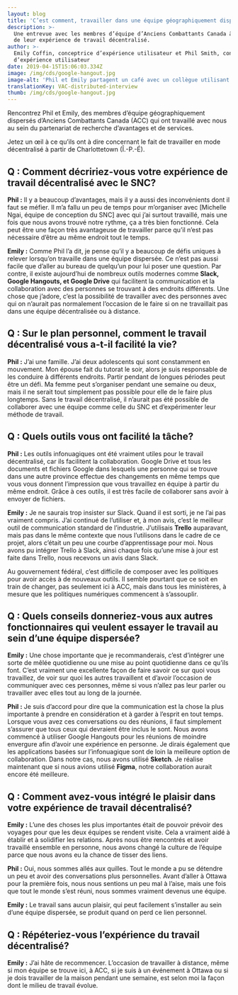```yaml
---
layout: blog
title: 'C’est comment, travailler dans une équipe géographiquement dispersée?'
description: >-
  Une entrevue avec les membres d’équipe d’Anciens Combattants Canada à propos
  de leur expérience de travail décentralisé.
author: >-
  Emily Coffin, conceptrice d’expérience utilisateur et Phil Smith, concepteur
  d’expérience utilisateur
date: 2019-04-15T15:06:03.334Z
image: /img/cds/google-hangout.jpg
image-alt: 'Phil et Emily partagent un café avec un collègue utilisant Google Hangout. '
translationKey: VAC-distributed-interview
thumb: /img/cds/google-hangout.jpg
---
```

Rencontrez Phil et Emily, des membres d’équipe géographiquement dispersés d’Anciens Combattants Canada (ACC) qui ont travaillé avec nous au sein du partenariat de recherche d’avantages et de services.

Jetez un œil à ce qu’ils ont à dire concernant le fait de travailler en mode décentralisé à partir de Charlottetown (Î.-P.-É). 

## Q : Comment décririez-vous votre expérience de travail décentralisé avec le SNC?

**Phil :** Il y a beaucoup d’avantages, mais il y a aussi des inconvénients dont il faut se méfier. Il m’a fallu un peu de temps pour m’organiser avec [Michelle Ngai, équipe de conception du SNC] avec qui j’ai surtout travaillé, mais une fois que nous avons trouvé notre rythme, ça a très bien fonctionné. Cela peut être une façon très avantageuse de travailler parce qu’il n’est pas nécessaire d’être au même endroit tout le temps. 

**Emily :** Comme Phil l’a dit, je pense qu’il y a beaucoup de défis uniques à relever lorsqu’on travaille dans une équipe dispersée. Ce n’est pas aussi facile que d’aller au bureau de quelqu’un pour lui poser une question. Par contre, il existe aujourd’hui de nombreux outils modernes comme **Slack, Google Hangouts, et Google Drive** qui facilitent la communication et la collaboration avec des personnes se trouvant à des endroits différents. Une chose que j’adore, c’est la possibilité de travailler avec des personnes avec qui on n’aurait pas normalement l’occasion de le faire si on ne travaillait pas dans une équipe décentralisée ou à distance. 

## Q : Sur le plan personnel, comment le travail décentralisé vous a-t-il facilité la vie?

**Phil :** J’ai une famille. J’ai deux adolescents qui sont constamment en mouvement. Mon épouse fait du tutorat le soir, alors je suis responsable de les conduire à différents endroits. Partir pendant de longues périodes peut être un défi. Ma femme peut s’organiser pendant une semaine ou deux, mais il ne serait tout simplement pas possible pour elle de le faire plus longtemps. Sans le travail décentralisé, il n’aurait pas été possible de collaborer avec une équipe comme celle du SNC et d’expérimenter leur méthode de travail.

## Q : Quels outils vous ont facilité la tâche?

**Phil :** Les outils infonuagiques ont été vraiment utiles pour le travail décentralisé, car ils facilitent la collaboration. Google Drive et tous les documents et fichiers Google dans lesquels une personne qui se trouve dans une autre province effectue des changements en même temps que vous vous donnent l’impression que vous travaillez en équipe à partir du même endroit. Grâce à ces outils, il est très facile de collaborer sans avoir à envoyer de fichiers. 

**Emily :** Je ne saurais trop insister sur Slack. Quand il est sorti, je ne l’ai pas vraiment compris. J’ai continué de l’utiliser et, à mon avis, c’est le meilleur outil de communication standard de l’industrie. J’utilisais **Trello** auparavant, mais pas dans le même contexte que nous l’utilisons dans le cadre de ce projet, alors c’était un peu une courbe d’apprentissage pour moi. Nous avons pu intégrer Trello à Slack, ainsi chaque fois qu’une mise à jour est faite dans Trello, nous recevons un avis dans Slack. 

Au gouvernement fédéral, c’est difficile de composer avec les politiques pour avoir accès à de nouveaux outils. Il semble pourtant que ce soit en train de changer, pas seulement ici à ACC, mais dans tous les ministères, à mesure que les politiques numériques commencent à s’assouplir.

## Q : Quels conseils donneriez-vous aux autres fonctionnaires qui veulent essayer le travail au sein d’une équipe dispersée?

**Emily :** Une chose importante que je recommanderais, c’est d’intégrer une sorte de mêlée quotidienne ou une mise au point quotidienne dans ce qu’ils font. C’est vraiment une excellente façon de faire savoir ce sur quoi vous travaillez, de voir sur quoi les autres travaillent et d’avoir l’occasion de communiquer avec ces personnes, même si vous n’allez pas leur parler ou travailler avec elles tout au long de la journée. 

**Phil :** Je suis d’accord pour dire que la communication est la chose la plus importante à prendre en considération et à garder à l’esprit en tout temps. Lorsque vous avez ces conversations ou des réunions, il faut simplement s’assurer que tous ceux qui devraient être inclus le sont. Nous avons commencé à utiliser Google Hangouts pour les réunions de moindre envergure afin d’avoir une expérience en personne. Je dirais également que les applications basées sur l’infonuagique sont de loin la meilleure option de collaboration. Dans notre cas, nous avons utilisé **Sketch**. Je réalise maintenant que si nous avions utilisé **Figma**, notre collaboration aurait encore été meilleure. 

## Q : Comment avez-vous intégré le plaisir dans votre expérience de travail décentralisé?

**Emily :** L’une des choses les plus importantes était de pouvoir prévoir des voyages pour que les deux équipes se rendent visite. Cela a vraiment aidé à établir et à solidifier les relations. Après nous être rencontrés et avoir travaillé ensemble en personne, nous avons changé la culture de l’équipe parce que nous avons eu la chance de tisser des liens. 

**Phil :** Oui, nous sommes allés aux quilles. Tout le monde a pu se détendre un peu et avoir des conversations plus personnelles. Avant d’aller à Ottawa pour la première fois, nous nous sentions un peu mal à l’aise, mais une fois que tout le monde s’est réuni, nous sommes vraiment devenus une équipe.

**Emily :** Le travail sans aucun plaisir, qui peut facilement s’installer au sein d’une équipe dispersée, se produit quand on perd ce lien personnel. 

## Q : Répéteriez-vous l’expérience du travail décentralisé?

**Emily :** J’ai hâte de recommencer. L’occasion de travailler à distance, même si mon équipe se trouve ici, à ACC, si je suis à un événement à Ottawa ou si je dois travailler de la maison pendant une semaine, est selon moi la façon dont le milieu de travail évolue. 
